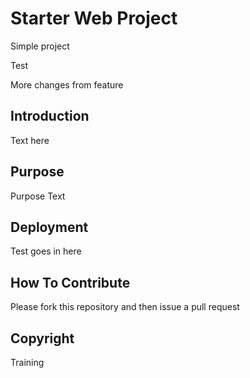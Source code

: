 # Starter Web Project

Simple project

Test

More changes from feature

## Introduction

Text here

## Purpose

Purpose Text

## Deployment

Test goes in here

## How To Contribute

Please fork this repository and then issue a pull request

## Copyright

Training

